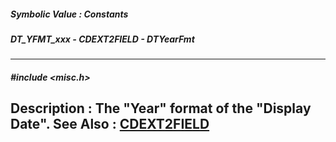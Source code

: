 ##### Symbolic Value : Constants
##### DT_YFMT_xxx - CDEXT2FIELD - DTYearFmt
---
##### #include <misc.h>
**Description :**
The "Year" format of the "Display Date".
**See Also :**
[CDEXT2FIELD](D:/md_files/CDEXT2FIELD.md)
---
